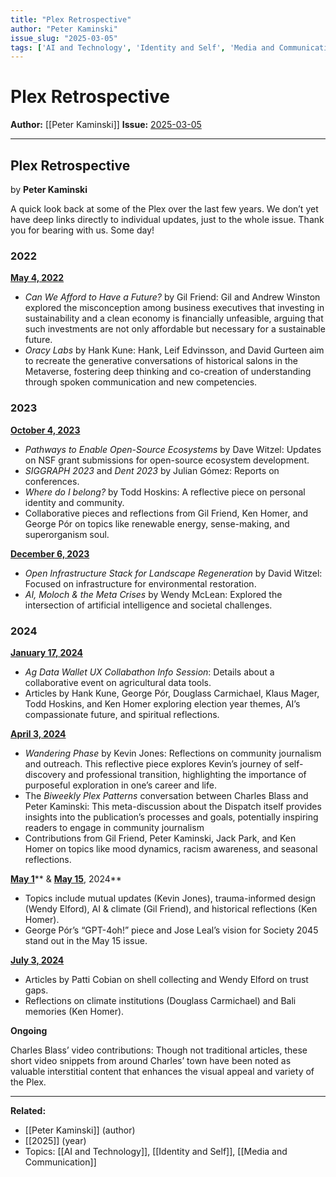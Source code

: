 ```yaml
---
title: "Plex Retrospective"
author: "Peter Kaminski"
issue_slug: "2025-03-05"
tags: ['AI and Technology', 'Identity and Self', 'Media and Communication']
---
```


# Plex Retrospective

**Author:** [[Peter Kaminski]]
**Issue:** [2025-03-05](https://plex.collectivesensecommons.org/2025-03-05/)

---

## Plex Retrospective
by **Peter Kaminski**

A quick look back at some of the Plex over the last few years. We don’t yet have deep links directly to individual updates, just to the whole issue. Thank you for bearing with us. Some day!

### 2022
[**May 4, 2022**](__GHOST_URL__/2022-05-04/)

- *Can We Afford to Have a Future?* by Gil Friend: Gil and Andrew Winston explored the misconception among business executives that investing in sustainability and a clean economy is financially unfeasible, arguing that such investments are not only affordable but necessary for a sustainable future.
- *Oracy Labs* by Hank Kune: Hank, Leif Edvinsson, and David Gurteen aim to recreate the generative conversations of historical salons in the Metaverse, fostering deep thinking and co-creation of understanding through spoken communication and new competencies.

### 2023
[**October 4, 2023**](__GHOST_URL__/2023-10-04/)

- *Pathways to Enable Open-Source Ecosystems* by Dave Witzel: Updates on NSF grant submissions for open-source ecosystem development.
- *SIGGRAPH 2023* and *Dent 2023* by Julian Gómez: Reports on conferences.
- *Where do I belong?* by Todd Hoskins: A reflective piece on personal identity and community.
- Collaborative pieces and reflections from Gil Friend, Ken Homer, and George Pór on topics like renewable energy, sense-making, and superorganism soul.

[**December 6, 2023**](__GHOST_URL__/2023-12-06/)

- *Open Infrastructure Stack for Landscape Regeneration* by David Witzel: Focused on infrastructure for environmental restoration.
- *AI, Moloch & the Meta Crises* by Wendy McLean: Explored the intersection of artificial intelligence and societal challenges.

### 2024
[**January 17, 2024**](__GHOST_URL__/2024-01-17/)

- *Ag Data Wallet UX Collabathon Info Session*: Details about a collaborative event on agricultural data tools.
- Articles by Hank Kune, George Pór, Douglass Carmichael, Klaus Mager, Todd Hoskins, and Ken Homer exploring election year themes, AI’s compassionate future, and spiritual reflections.

[**April 3, 2024**](__GHOST_URL__/2024-04-03/)

- *Wandering Phase* by Kevin Jones: Reflections on community journalism and outreach. This reflective piece explores Kevin’s journey of self-discovery and professional transition, highlighting the importance of purposeful exploration in one’s career and life.
- The *Biweekly Plex Patterns* conversation between Charles Blass and Peter Kaminski: This meta-discussion about the Dispatch itself provides insights into the publication’s processes and goals, potentially inspiring readers to engage in community journalism
- Contributions from Gil Friend, Peter Kaminski, Jack Park, and Ken Homer on topics like mood dynamics, racism awareness, and seasonal reflections.

[**May 1**](__GHOST_URL__/2024-05-01/)** & **[**May 15**](__GHOST_URL__/2024-05-15/)**, 2024**

- Topics include mutual updates (Kevin Jones), trauma-informed design (Wendy Elford), AI & climate (Gil Friend), and historical reflections (Ken Homer).
- George Pór’s “GPT-4oh!” piece and Jose Leal’s vision for Society 2045 stand out in the May 15 issue.

[**July 3, 2024**](__GHOST_URL__/2024-07-03/)

- Articles by Patti Cobian on shell collecting and Wendy Elford on trust gaps.
- Reflections on climate institutions (Douglass Carmichael) and Bali memories (Ken Homer).

**Ongoing**

Charles Blass’ video contributions: Though not traditional articles, these short video snippets from around Charles’ town have been noted as valuable interstitial content that enhances the visual appeal and variety of the Plex.

---

**Related:**
- [[Peter Kaminski]] (author)
- [[2025]] (year)
- Topics: [[AI and Technology]], [[Identity and Self]], [[Media and Communication]]

